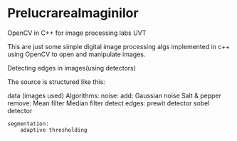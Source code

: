 # PrelucrareaImaginilor
OpenCV in C++ for image processing labs UVT

This are just some simple digital image processing algs implemented in c++ using OpenCV to open and manipulate images.
    
Detecting edges in images(using detectors)
   
The source is structured like this:

data (images used)
Algorithms:
    noise:
        add:
            Gaussian noise
            Salt & pepper
        remove:
            Mean filter
            Median filter
     detect edges:
         prewit detector
         sobel detector
        
    segmentation:
        adaptive thresholding    
     
